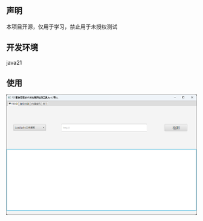 ## 声明

本项目开源，仅用于学习，禁止用于未授权测试

## 开发环境

java21

## 使用

![image-20241111202436858](./assets/image-20241111202436858.png)